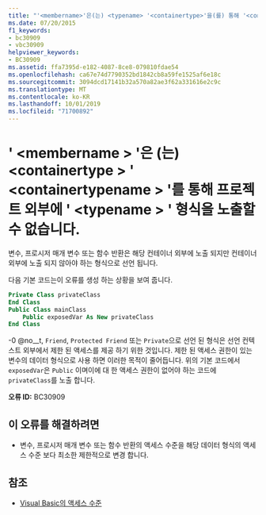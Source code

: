 ```yaml
---
title: "'<membername>'은(는) <typename> '<containertype>'을(를) 통해 '<containertypename>' 형식을 프로젝트 외부로 노출할 수 없습니다."
ms.date: 07/20/2015
f1_keywords:
- bc30909
- vbc30909
helpviewer_keywords:
- BC30909
ms.assetid: ffa7395d-e182-4087-8ce8-079810fdae54
ms.openlocfilehash: ca67e74d7790352bd1842cb8a59fe1525af6e18c
ms.sourcegitcommit: 3094dcd17141b32a570a82ae3f62a331616e2c9c
ms.translationtype: MT
ms.contentlocale: ko-KR
ms.lasthandoff: 10/01/2019
ms.locfileid: "71700892"
---
```

# <a name="membername-cannot-expose-type-typename-outside-the-project-through-containertype-containertypename"></a>' \<membername > '은 (는) \<containertype > ' \<containertypename > '를 통해 프로젝트 외부에 ' \<typename > ' 형식을 노출할 수 없습니다.
변수, 프로시저 매개 변수 또는 함수 반환은 해당 컨테이너 외부에 노출 되지만 컨테이너 외부에 노출 되지 않아야 하는 형식으로 선언 됩니다.  
  
 다음 기본 코드는이 오류를 생성 하는 상황을 보여 줍니다.  
  
```vb  
Private Class privateClass  
End Class  
Public Class mainClass  
    Public exposedVar As New privateClass  
End Class  
```  
  
 -0 @no__t, `Friend`, `Protected Friend` 또는 `Private`으로 선언 된 형식은 선언 컨텍스트 외부에서 제한 된 액세스를 제공 하기 위한 것입니다. 제한 된 액세스 권한이 있는 변수의 데이터 형식으로 사용 하면 이러한 목적이 줄어듭니다. 위의 기본 코드에서 `exposedVar`은 `Public` 이며이에 대 한 액세스 권한이 없어야 하는 코드에 `privateClass`를 노출 합니다.  
  
 **오류 ID:** BC30909  
  
## <a name="to-correct-this-error"></a>이 오류를 해결하려면  
  
- 변수, 프로시저 매개 변수 또는 함수 반환의 액세스 수준을 해당 데이터 형식의 액세스 수준 보다 최소한 제한적으로 변경 합니다.  
  
## <a name="see-also"></a>참조

- [Visual Basic의 액세스 수준](../../../visual-basic/programming-guide/language-features/declared-elements/access-levels.md)
